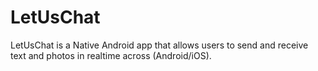 # LetUsChat

LetUsChat is a Native Android app that allows users to send and receive text and photos in realtime across (Android/iOS).

